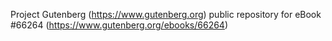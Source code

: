 Project Gutenberg (https://www.gutenberg.org) public repository for
eBook #66264 (https://www.gutenberg.org/ebooks/66264)
